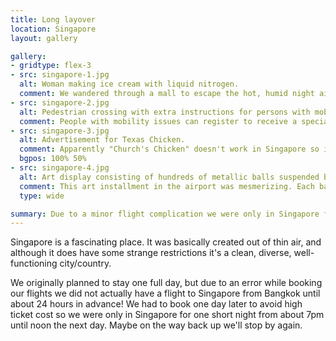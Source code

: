 ```yaml
---
title: Long layover
location: Singapore
layout: gallery

gallery:
- gridtype: flex-3
- src: singapore-1.jpg
  alt: Woman making ice cream with liquid nitrogen.
  comment: We wandered through a mall to escape the hot, humid night air and found a delicious futuristic treat — ice cream made with liquid nitrogen!
- src: singapore-2.jpg
  alt: Pedestrian crossing with extra instructions for persons with mobility issues.
  comment: People with mobility issues can register to receive a special ard that will influence the traffic lights to give them more time while crossing the street. What a fantastic idea!
- src: singapore-3.jpg
  alt: Advertisement for Texas Chicken.
  comment: Apparently "Church's Chicken" doesn't work in Singapore so it was rebranded "Texas Chicken" lol
  bgpos: 100% 50%
- src: singapore-4.jpg
  alt: Art display consisting of hundreds of metallic balls suspended by computer-controlled cables.
  comment: This art installment in the airport was mesmerizing. Each ball was individually controlled by a computer to create a wide array of shapes and motion sequences. No one else seemed to enjoy it but us.
  type: wide

summary: Due to a minor flight complication we were only in Singapore for 18 hours and did not get to explore as much as we wanted. It was nice to use fast internet, drink tap water, and throw our TP in the toilet for one night though.
---
```


Singapore is a fascinating place. It was basically created out of thin air, and although it does have some strange restrictions it's a clean, diverse, well-functioning city/country.

We originally planned to stay one full day, but due to an error while booking our flights we did not actually have a flight to Singapore from Bangkok until about 24 hours in advance! We had to book one day later to avoid high ticket cost so we were only in Singapore for one short night from about 7pm until noon the next day. Maybe on the way back up we'll stop by again.
